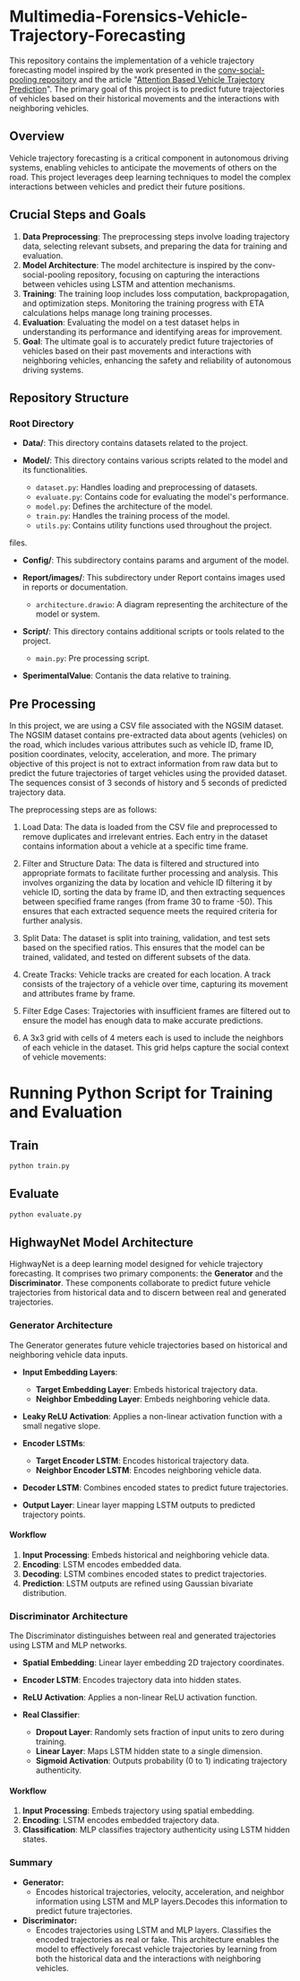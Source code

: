 # Multimedia-Forensics-Vehicle-Trajectory-Forecasting

This repository contains the implementation of a vehicle trajectory forecasting model inspired by the work presented in the [conv-social-pooling repository](https://github.com/nachiket92/conv-social-pooling/blob/master) and the article "[Attention Based Vehicle Trajectory Prediction](https://inria.hal.science/hal-02543967/document)". The primary goal of this project is to predict future trajectories of vehicles based on their historical movements and the interactions with neighboring vehicles.

## Overview

Vehicle trajectory forecasting is a critical component in autonomous driving systems, enabling vehicles to anticipate the movements of others on the road. This project leverages deep learning techniques to model the complex interactions between vehicles and predict their future positions.


## Crucial Steps and Goals
1. **Data Preprocessing**: The preprocessing steps involve loading trajectory data, selecting relevant subsets, and preparing the data for training and evaluation.
2. **Model Architecture**: The model architecture is inspired by the conv-social-pooling repository, focusing on capturing the interactions between vehicles using LSTM and attention mechanisms.
3. **Training**: The training loop includes loss computation, backpropagation, and optimization steps. Monitoring the training progress with ETA calculations helps manage long training processes.
4. **Evaluation**: Evaluating the model on a test dataset helps in understanding its performance and identifying areas for improvement.
5. **Goal**: The ultimate goal is to accurately predict future trajectories of vehicles based on their past movements and interactions with neighboring vehicles, enhancing the safety and reliability of autonomous driving systems.


## Repository Structure

### Root Directory
- **Data/**: This directory contains datasets related to the project.

- **Model/**: This directory contains various scripts related to the model and its functionalities.
    - `dataset.py`: Handles loading and preprocessing of datasets.
    - `evaluate.py`: Contains code for evaluating the model's performance.
    - `model.py`: Defines the architecture of the model.
    - `train.py`: Handles the training process of the model.
    - `utils.py`: Contains utility functions used throughout the project.

 files.
  - **Config/**: This subdirectory contains params and argument of the model.

- **Report/images/**: This subdirectory under Report contains images used in reports or documentation.
  - `architecture.drawio`: A diagram representing the architecture of the model or system.

- **Script/**: This directory contains additional scripts or tools related to the project.
    - `main.py`: Pre processing script.


- **SperimentalValue**: Contanis the data relative to training.


## Pre Processing

In this project, we are using a CSV file associated with the NGSIM dataset. The NGSIM dataset contains pre-extracted data about agents (vehicles) on the road, which includes various attributes such as vehicle ID, frame ID, position coordinates, velocity, acceleration, and more. The primary objective of this project is not to extract information from raw data but to predict the future trajectories of target vehicles using the provided dataset. The sequences consist of 3 seconds of history and 5 seconds of predicted trajectory data.

The preprocessing steps are as follows:

1. Load Data: The data is loaded from the CSV file and preprocessed to remove duplicates and irrelevant entries. Each entry in the dataset contains information about a vehicle at a specific time frame.

2. Filter and Structure Data: The data is filtered and structured into appropriate formats to facilitate further processing and analysis. This involves organizing the data by location and vehicle ID filtering it by vehicle ID, sorting the data by frame ID, and then extracting sequences between specified frame ranges (from frame 30 to frame -50). This ensures that each extracted sequence meets the required criteria for further analysis.

3. Split Data: The dataset is split into training, validation, and test sets based on the specified ratios. This ensures that the model can be trained, validated, and tested on different subsets of the data.

4. Create Tracks: Vehicle tracks are created for each location. A track consists of the trajectory of a vehicle over time, capturing its movement and attributes frame by frame.

5. Filter Edge Cases: Trajectories with insufficient frames are filtered out to ensure the model has enough data to make accurate predictions.

6. A 3x3 grid with cells of 4 meters each is used to include the neighbors of each vehicle in the dataset. This grid helps capture the social context of vehicle movements:

<!-- ## Extraction From Video Sequence
For completeness, we have also considered a model based on YOLO for extracting information from video sequences. YOLO is a state-of-the-art, real-time object detection system that can identify and locate multiple objects in video frames with high accuracy. -->

# Running Python Script for Training and Evaluation


## Train
```bash
python train.py
```

## Evaluate
```bash
python evaluate.py
```


## HighwayNet Model Architecture

HighwayNet is a deep learning model designed for vehicle trajectory forecasting. It comprises two primary components: the **Generator** and the **Discriminator**. These components collaborate to predict future vehicle trajectories from historical data and to discern between real and generated trajectories.

### Generator Architecture

The Generator generates future vehicle trajectories based on historical and neighboring vehicle data inputs.

- **Input Embedding Layers**: 
  - **Target Embedding Layer**: Embeds historical trajectory data.
  - **Neighbor Embedding Layer**: Embeds neighboring vehicle data.

- **Leaky ReLU Activation**: Applies a non-linear activation function with a small negative slope.

- **Encoder LSTMs**: 
  - **Target Encoder LSTM**: Encodes historical trajectory data.
  - **Neighbor Encoder LSTM**: Encodes neighboring vehicle data.

- **Decoder LSTM**: Combines encoded states to predict future trajectories.

- **Output Layer**: Linear layer mapping LSTM outputs to predicted trajectory points.

#### Workflow

1. **Input Processing**: Embeds historical and neighboring vehicle data.
2. **Encoding**: LSTM encodes embedded data.
3. **Decoding**: LSTM combines encoded states to predict trajectories.
4. **Prediction**: LSTM outputs are refined using Gaussian bivariate distribution.

### Discriminator Architecture

The Discriminator distinguishes between real and generated trajectories using LSTM and MLP networks.

- **Spatial Embedding**: Linear layer embedding 2D trajectory coordinates.

- **Encoder LSTM**: Encodes trajectory data into hidden states.

- **ReLU Activation**: Applies a non-linear ReLU activation function.

- **Real Classifier**: 
  - **Dropout Layer**: Randomly sets fraction of input units to zero during training.
  - **Linear Layer**: Maps LSTM hidden state to a single dimension.
  - **Sigmoid Activation**: Outputs probability (0 to 1) indicating trajectory authenticity.

#### Workflow

1. **Input Processing**: Embeds trajectory using spatial embedding.
2. **Encoding**: LSTM encodes embedded trajectory data.
3. **Classification**: MLP classifies trajectory authenticity using LSTM hidden states.

### Summary

- **Generator:**
    - Encodes historical trajectories, velocity, acceleration, and neighbor information using LSTM and MLP layers.Decodes this information to predict future trajectories.
- **Discriminator:**
  - Encodes trajectories using LSTM and MLP layers.
    Classifies the encoded trajectories as real or fake.
    This architecture enables the model to effectively forecast vehicle trajectories by learning from both the historical data and the interactions with neighboring vehicles.
